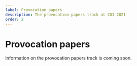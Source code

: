 ```yaml
---
label: Provocation papers
description: The provocation papers track at CUI 2021
order: 2
---
```


# Provocation papers

Information on the provocation papers track is coming soon.